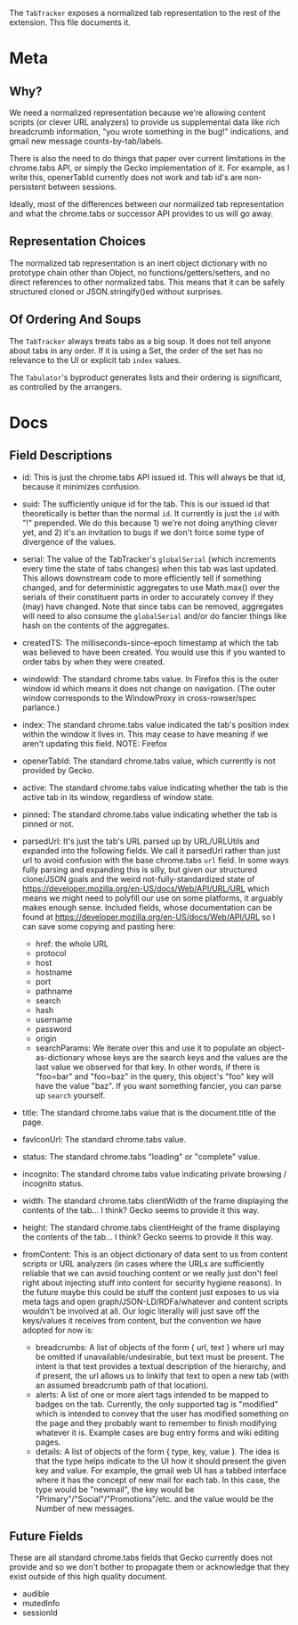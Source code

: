 The `TabTracker` exposes a normalized tab representation to the rest of the
extension.  This file documents it.

# Meta #

## Why? ##

We need a normalized representation because we're allowing content scripts (or
clever URL analyzers) to provide us supplemental data like rich breadcrumb
information, "you wrote something in the bug!" indications, and gmail new
message counts-by-tab/labels.

There is also the need to do things that paper over current limitations in the
chrome.tabs API, or simply the Gecko implementation of it.  For example, as I
write this, openerTabId currently does not work and tab id's are non-persistent
between sessions.

Ideally, most of the differences between our normalized tab representation and
what the chrome.tabs or successor API provides to us will go away.

## Representation Choices ##

The normalized tab representation is an inert object dictionary with no
prototype chain other than Object, no functions/getters/setters, and no direct
references to other normalized tabs.  This means that it can be safely
structured cloned or JSON.stringify()ed without surprises.

## Of Ordering And Soups ##

The `TabTracker` always treats tabs as a big soup.  It does not tell anyone
about tabs in any order.  If it is using a Set, the order of the set has no
relevance to the UI or explicit tab `index` values.

The `Tabulator`'s byproduct generates lists and their ordering is significant,
as controlled by the arrangers.

# Docs #

## Field Descriptions ##

- id: This is just the chrome.tabs API issued id.  This will always be that id,
  because it minimizes confusion.

- suid: The sufficiently unique id for the tab.  This is our issued id that
  theoretically is better than the normal `id`.  It currently is just the `id`
  with "!" prepended.  We do this because 1) we're not doing anything clever
  yet, and 2) it's an invitation to bugs if we don't force some type of
  divergence of the values.

- serial: The value of the TabTracker's `globalSerial` (which increments every
  time the state of tabs changes) when this tab was last updated.  This allows
  downstream code to more efficiently tell if something changed, and for
  deterministic aggregates to use Math.max() over the serials of their
  constituent parts in order to accurately convey if they (may) have changed.
  Note that since tabs can be removed, aggregates will need to also consume the
  `globalSerial` and/or do fancier things like hash on the contents of the
  aggregates.

- createdTS: The milliseconds-since-epoch timestamp at which the tab was
  believed to have been created.  You would use this if you wanted to order tabs
  by when they were created.

- windowId: The standard chrome.tabs value.  In Firefox this is the outer window
  id which means it does not change on navigation.  (The outer window
  corresponds to the WindowProxy in cross-rowser/spec parlance.)

- index: The standard chrome.tabs value indicated the tab's position index
  within the window it lives in.  This may cease to have meaning if we aren't
  updating this field.  NOTE: Firefox

- openerTabId: The standard chrome.tabs value, which currently is not provided
  by Gecko.

- active: The standard chrome.tabs value indicating whether the tab is the
  active tab in its window, regardless of window state.

- pinned: The standard chrome.tabs value indicating whether the tab is pinned
  or not.

- parsedUrl: It's just the tab's URL parsed up by URL/URLUtils and expanded into
  the following fields.  We call it parsedUrl rather than just url to avoid
  confusion with the base chrome.tabs `url` field.  In some ways fully parsing
  and expanding this is silly, but given our structured clone/JSON goals and the
  weird not-fully-standardized state of
  https://developer.mozilla.org/en-US/docs/Web/API/URL/URL which means we might
  need to polyfill our use on some platforms, it arguably makes enough sense.
  Included fields, whose documentation can be found at
  https://developer.mozilla.org/en-US/docs/Web/API/URL so I can save some
  copying and pasting here:
  - href: the whole URL
  - protocol
  - host
  - hostname
  - port
  - pathname
  - search
  - hash
  - username
  - password
  - origin
  - searchParams: We iterate over this and use it to populate an
    object-as-dictionary whose keys are the search keys and the values are the
    last value we observed for that key.  In other words, if there is "foo=bar"
    and "foo=baz" in the query, this object's "foo" key will have the value
    "baz".  If you want something fancier, you can parse up `search` yourself.

- title: The standard chrome.tabs value that is the document.title of the page.

- favIconUrl: The standard chrome.tabs value.

- status: The standard chrome.tabs "loading" or "complete" value.

- incognito: The standard chrome.tabs value indicating private browsing /
  incognito status.

- width: The standard chrome.tabs clientWidth of the frame displaying the
  contents of the tab... I think?  Gecko seems to provide it this way.

- height: The standard chrome.tabs clientHeight of the frame displaying the
  contents of the tab... I think?  Gecko seems to provide it this way.

- fromContent: This is an object dictionary of data sent to us from content
  scripts or URL analyzers (in cases where the URLs are sufficiently reliable
  that we can avoid touching content or we really just don't feel right about
  injecting stuff into content for security hygiene reasons).  In the future
  maybe this could be stuff the content just exposes to us via meta tags and
  open graph/JSON-LD/RDFa/whatever and content scripts wouldn't be involved at
  all.  Our logic literally will just save off the keys/values it receives from
  content, but the convention we have adopted for now is:
  - breadcrumbs: A list of objects of the form { url, text } where url may be
    omitted if unavailable/undesirable, but text must be present.  The intent
    is that text provides a textual description of the hierarchy, and if
    present, the url allows us to linkify that text to open a new tab (with an
    assumed breadcrumb path of that location).
  - alerts: A list of one or more alert tags intended to be mapped to badges
    on the tab.  Currently, the only supported tag is "modified" which is
    intended to convey that the user has modified something on the page and
    they probably want to remember to finish modifying whatever it is.  Example
    cases are bug entry forms and wiki editing pages.
  - details: A list of objects of the form { type, key, value }.  The idea is
    that the type helps indicate to the UI how it should present the given key
    and value.  For example, the gmail web UI has a tabbed interface where it
    has the concept of new mail for each tab.  In this case, the type would be
    "newmail", the key would be "Primary"/"Social"/"Promotions"/etc. and the
    value would be the Number of new messages.



## Future Fields ##

These are all standard chrome.tabs fields that Gecko currently does not provide
and so we don't bother to propagate them or acknowledge that they exist outside
of this high quality document.

- audible
- mutedInfo
- sessionId
